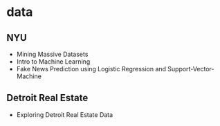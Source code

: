 # data

## NYU
- Mining Massive Datasets
- Intro to Machine Learning
- Fake News Prediction using Logistic Regression and Support-Vector-Machine

## Detroit Real Estate 
- Exploring Detroit Real Estate Data
